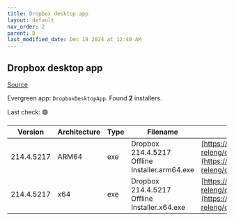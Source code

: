```yaml
---
title: Dropbox desktop app
layout: default
nav_order: 2
parent: D
last_modified_date: Dec 18 2024 at 12:40 AM
---
```


## Dropbox desktop app

[Source](https://www.dropbox.com/desktop)

Evergreen app: `DropboxDesktopApp`. Found **2** installers.

Last check: 🟢

| Version    | Architecture | Type | Filename                                       | URI                                                                                                                                                                                                            |
| ---------- | ------------ | ---- | ---------------------------------------------- | -------------------------------------------------------------------------------------------------------------------------------------------------------------------------------------------------------------- |
| 214.4.5217 | ARM64        | exe  | Dropbox 214.4.5217 Offline Installer.arm64.exe | [https://edge.dropboxstatic.com/dbx-releng/client/Dropbox%20214.4.5217%20Offline%20Installer.arm64.exe](https://edge.dropboxstatic.com/dbx-releng/client/Dropbox%20214.4.5217%20Offline%20Installer.arm64.exe) |
| 214.4.5217 | x64          | exe  | Dropbox 214.4.5217 Offline Installer.x64.exe   | [https://edge.dropboxstatic.com/dbx-releng/client/Dropbox%20214.4.5217%20Offline%20Installer.x64.exe](https://edge.dropboxstatic.com/dbx-releng/client/Dropbox%20214.4.5217%20Offline%20Installer.x64.exe)     |
